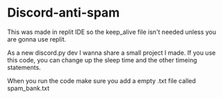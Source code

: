 # Discord-anti-spam
This was made in replit IDE so the keep_alive file isn't needed unless you are gonna use replit.

As a new discord.py dev I wanna share a small project I made. If you use this code, you can change up the sleep time and the other timeing statements.

When you run the code make sure you add a empty .txt file called spam_bank.txt
